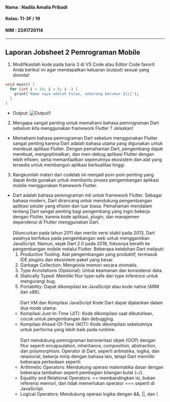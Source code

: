 #### Nama : Nadila Amalia Pribadi
#### Kelas: TI-3F / 19
#### NIM  : 2241720114

---

## Laporan Jobsheet 2 Pemrograman Mobile

1. Modifikasilah kode pada baris 3 di VS Code atau Editor Code favorit Anda berikut ini agar mendapatkan keluaran (output) sesuai yang diminta!

```dart
void main() {
  for (int i = 18; i > 8; i--) {
    print('Nama saya adalah Fulan, sekarang berumur ${i}');
  }
}
```
- Output:
![Output1](/assets/1.png)

2. Mengapa sangat penting untuk memahami bahasa pemrograman Dart sebelum kita menggunakan framework Flutter ? Jelaskan!
- Memahami bahasa pemrograman Dart sebelum menggunakan Flutter sangat penting karena Dart adalah bahasa utama yang digunakan untuk membuat aplikasi Flutter. Dengan pemahaman Dart, pengembang dapat membuat, mengoptimalkan, dan men-debug aplikasi Flutter dengan lebih efisien, serta memanfaatkan sepenuhnya ekosistem dan alat yang tersedia untuk membangun aplikasi berkualitas tinggi.

3. Rangkumlah materi dari codelab ini menjadi poin-poin penting yang dapat Anda gunakan untuk membantu proses pengembangan aplikasi mobile menggunakan framework Flutter.
- Dart adalah bahasa pemrograman inti untuk framework Flutter. Sebagai bahasa modern, Dart dirancang untuk mendukung pengembangan aplikasi seluler yang efisien dan luar biasa. Pemahaman mendalam tentang Dart sangat penting bagi pengembang yang ingin bekerja dengan Flutter, karena kode aplikasi, plugin, dan manajemen dependensi di Flutter menggunakan Dart. <br><br>
Diluncurkan pada tahun 2011 dan merilis versi stabil pada 2013, Dart awalnya berfokus pada pengembangan web untuk menggantikan JavaScript. Namun, sejak Dart 2.0 pada 2018, fokusnya beralih ke pengembangan mobile melalui Flutter. Beberapa kelebihan Dart meliputi:
    1. Productive Tooling: Alat pengembangan yang produktif, termasuk IDE plugins dan ekosistem paket yang besar.
    2. Garbage Collection: Mengelola memori secara otomatis.
    3. Type Annotations (Opsional): Untuk keamanan dan konsistensi data.
    4. Statically Typed: Memiliki fitur type-safe dan type inference untuk mengurangi bug.
    5. Portability: Dapat dikompilasi ke JavaScript atau kode native (ARM dan x86). <br><br>
Dart VM dan Kompilasi JavaScript
Kode Dart dapat dijalankan dalam dua mode utama:
    - Kompilasi Just-In-Time (JIT): Kode dikompilasi saat dibutuhkan, cocok untuk pengembangan dan debugging.
    - Kompilasi Ahead-Of-Time (AOT): Kode dikompilasi sebelumnya untuk performa yang lebih baik pada runtime. <br><br>
Dart mendukung pemrograman berorientasi objek (OOP) dengan fitur seperti encapsulation, inheritance, composition, abstraction, dan polymorphism. Operator di Dart, seperti aritmatika, logika, dan relasional, bekerja mirip dengan bahasa lain, tetapi Dart memiliki beberapa perbedaan seperti:<br>
    - Arithmetic Operators: Mendukung operasi matematika dasar dengan beberapa tambahan seperti pembagian bilangan bulat (~/).
    - Equality and Relational Operators: == membandingkan isi, bukan referensi memori, dan tidak memerlukan operator === seperti di JavaScript.
    - Logical Operators: Mendukung operasi logika dengan &&, ||, dan !.

